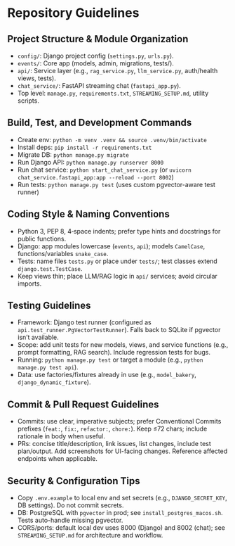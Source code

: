 # Repository Guidelines

## Project Structure & Module Organization
- `config/`: Django project config (`settings.py`, `urls.py`).
- `events/`: Core app (models, admin, migrations, tests/).
- `api/`: Service layer (e.g., `rag_service.py`, `llm_service.py`, auth/health views, tests).
- `chat_service/`: FastAPI streaming chat (`fastapi_app.py`).
- Top level: `manage.py`, `requirements.txt`, `STREAMING_SETUP.md`, utility scripts.

## Build, Test, and Development Commands
- Create env: `python -m venv .venv && source .venv/bin/activate`
- Install deps: `pip install -r requirements.txt`
- Migrate DB: `python manage.py migrate`
- Run Django API: `python manage.py runserver 8000`
- Run chat service: `python start_chat_service.py` (or `uvicorn chat_service.fastapi_app:app --reload --port 8002`)
- Run tests: `python manage.py test` (uses custom pgvector-aware test runner)

## Coding Style & Naming Conventions
- Python 3, PEP 8, 4‑space indents; prefer type hints and docstrings for public functions.
- Django: app modules lowercase (`events`, `api`); models `CamelCase`, functions/variables `snake_case`.
- Tests: name files `tests.py` or place under `tests/`; test classes extend `django.test.TestCase`.
- Keep views thin; place LLM/RAG logic in `api/` services; avoid circular imports.

## Testing Guidelines
- Framework: Django test runner (configured as `api.test_runner.PgVectorTestRunner`). Falls back to SQLite if pgvector isn’t available.
- Scope: add unit tests for new models, views, and service functions (e.g., prompt formatting, RAG search). Include regression tests for bugs.
- Running: `python manage.py test` or target a module (e.g., `python manage.py test api`).
- Data: use factories/fixtures already in use (e.g., `model_bakery`, `django_dynamic_fixture`).

## Commit & Pull Request Guidelines
- Commits: use clear, imperative subjects; prefer Conventional Commits prefixes (`feat:`, `fix:`, `refactor:`, `chore:`). Keep ≤72 chars; include rationale in body when useful.
- PRs: concise title/description, link issues, list changes, include test plan/output. Add screenshots for UI-facing changes. Reference affected endpoints when applicable.

## Security & Configuration Tips
- Copy `.env.example` to local env and set secrets (e.g., `DJANGO_SECRET_KEY`, DB settings). Do not commit secrets.
- DB: PostgreSQL with `pgvector` in prod; see `install_postgres_macos.sh`. Tests auto-handle missing pgvector.
- CORS/ports: default local dev uses 8000 (Django) and 8002 (chat); see `STREAMING_SETUP.md` for architecture and workflow.

